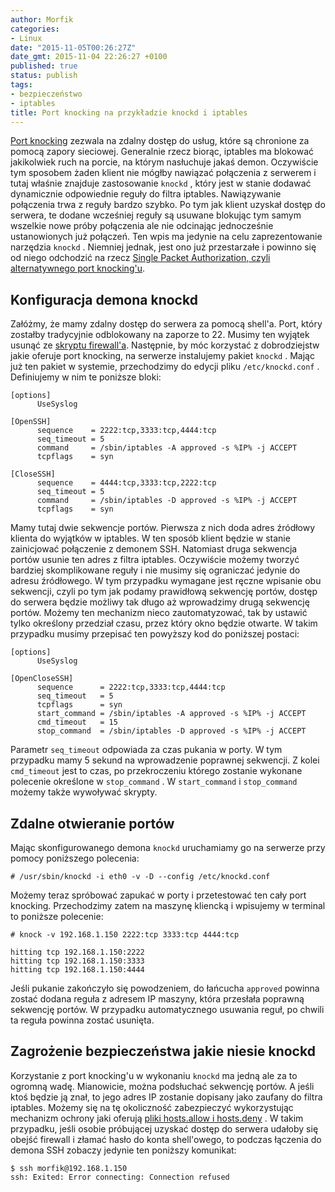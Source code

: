 ```yaml
---
author: Morfik
categories:
- Linux
date: "2015-11-05T00:26:27Z"
date_gmt: 2015-11-04 22:26:27 +0100
published: true
status: publish
tags:
- bezpieczeństwo
- iptables
title: Port knocking na przykładzie knockd i iptables
---
```


[Port knocking](https://pl.wikipedia.org/wiki/Port_knocking) zezwala na zdalny dostęp do usług,
które są chronione za pomocą zapory sieciowej. Generalnie rzecz biorąc, iptables ma blokować
jakikolwiek ruch na porcie, na którym nasłuchuje jakaś demon. Oczywiście tym sposobem żaden klient
nie mógłby nawiązać połączenia z serwerem i tutaj właśnie znajduje zastosowanie `knockd` , który
jest w stanie dodawać dynamicznie odpowiednie reguły do filtra iptables. Nawiązywanie połączenia
trwa z reguły bardzo szybko. Po tym jak klient uzyskał dostęp do serwera, te dodane wcześniej reguły
są usuwane blokując tym samym wszelkie nowe próby połączenia ale nie odcinając jednocześnie
ustanowionych już połączeń. Ten wpis ma jedynie na celu zaprezentowanie narzędzia `knockd` .
Niemniej jednak, jest ono już przestarzałe i powinno się od niego odchodzić na rzecz [Single Packet
Authorization, czyli alternatywnego port
knocking'u](/post/port-knocking-i-single-packet-authorization/).

<!--more-->
## Konfiguracja demona knockd

Załóżmy, że mamy zdalny dostęp do serwera za pomocą shell'a. Port, który zostałby tradycyjnie
odblokowany na zaporze to 22. Musimy ten wyjątek usunąć ze [skryptu
firewall'a](/post/firewall-na-linuxowe-maszyny-klienckie/). Następnie, by móc
korzystać z dobrodziejstw jakie oferuje port knocking, na serwerze instalujemy pakiet `knockd` .
Mając już ten pakiet w systemie, przechodzimy do edycji pliku `/etc/knockd.conf` . Definiujemy w
nim te poniższe bloki:

    [options]
          UseSyslog

    [OpenSSH]
          sequence    = 2222:tcp,3333:tcp,4444:tcp
          seq_timeout = 5
          command     = /sbin/iptables -A approved -s %IP% -j ACCEPT
          tcpflags    = syn

    [CloseSSH]
          sequence    = 4444:tcp,3333:tcp,2222:tcp
          seq_timeout = 5
          command     = /sbin/iptables -D approved -s %IP% -j ACCEPT
          tcpflags    = syn

Mamy tutaj dwie sekwencje portów. Pierwsza z nich doda adres źródłowy klienta do wyjątków w
iptables. W ten sposób klient będzie w stanie zainicjować połączenie z demonem SSH. Natomiast druga
sekwencja portów usunie ten adres z filtra iptables. Oczywiście możemy tworzyć bardziej
skomplikowane reguły i nie musimy się ograniczać jedynie do adresu źródłowego. W tym przypadku
wymagane jest ręczne wpisanie obu sekwencji, czyli po tym jak podamy prawidłową sekwencję portów,
dostęp do serwera będzie możliwy tak długo aż wprowadzimy drugą sekwencję portów. Możemy ten
mechanizm nieco zautomatyzować, tak by ustawić tylko określony przedział czasu, przez który okno
będzie otwarte. W takim przypadku musimy przepisać ten powyższy kod do poniższej postaci:

    [options]
          UseSyslog

    [OpenCloseSSH]
          sequence      = 2222:tcp,3333:tcp,4444:tcp
          seq_timeout   = 5
          tcpflags      = syn
          start_command = /sbin/iptables -A approved -s %IP% -j ACCEPT
          cmd_timeout   = 15
          stop_command  = /sbin/iptables -D approved -s %IP% -j ACCEPT

Parametr `seq_timeout` odpowiada za czas pukania w porty. W tym przypadku mamy 5 sekund na
wprowadzenie poprawnej sekwencji. Z kolei `cmd_timeout` jest to czas, po przekroczeniu którego
zostanie wykonane polecenie określone w `stop_command` . W `start_command` i `stop_command` możemy
także wywoływać skrypty.

## Zdalne otwieranie portów

Mając skonfigurowanego demona `knockd` uruchamiamy go na serwerze przy pomocy poniższego polecenia:

    # /usr/sbin/knockd -i eth0 -v -D --config /etc/knockd.conf

Możemy teraz spróbować zapukać w porty i przetestować ten cały port knocking. Przechodzimy zatem na
maszynę kliencką i wpisujemy w terminal to poniższe polecenie:

    # knock -v 192.168.1.150 2222:tcp 3333:tcp 4444:tcp

    hitting tcp 192.168.1.150:2222
    hitting tcp 192.168.1.150:3333
    hitting tcp 192.168.1.150:4444

Jeśli pukanie zakończyło się powodzeniem, do łańcucha `approved` powinna zostać dodana reguła z
adresem IP maszyny, która przesłała poprawną sekwencję portów. W przypadku automatycznego usuwania
reguł, po chwili ta reguła powinna zostać usunięta.

## Zagrożenie bezpieczeństwa jakie niesie knockd

Korzystanie z port knocking'u w wykonaniu `knockd` ma jedną ale za to ogromną wadę. Mianowicie,
można podsłuchać sekwencję portów. A jeśli ktoś będzie ją znał, to jego adres IP zostanie dopisany
jako zaufany do filtra iptables. Możemy się na tę okoliczność zabezpieczyć wykorzystując mechanizm
ochrony jaki oferują [pliki hosts.allow i
hosts.deny](/post/pliki-hosts-allow-i-hosts-deny/) . W takim przypadku, jeśli
osobie próbującej uzyskać dostęp do serwera udałoby się obejść firewall i złamać hasło do konta
shell'owego, to podczas łączenia do demona SSH zobaczy jedynie ten poniższy komunikat:

    $ ssh morfik@192.168.1.150
    ssh: Exited: Error connecting: Connection refused
